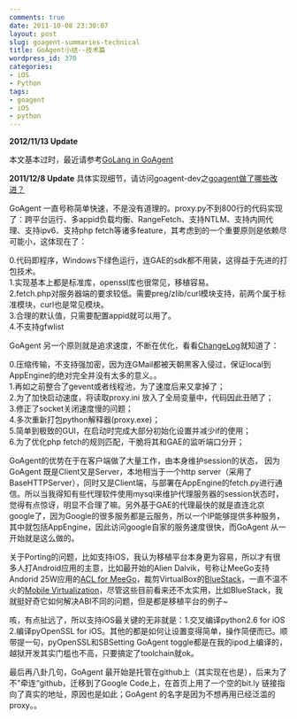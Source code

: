 ```yaml
---
comments: true
date: 2011-10-08 23:30:07
layout: post
slug: goagent-summaries-technical
title: GoAgent小结--技术篇
wordpress_id: 370
categories:
- iOS
- Python
tags:
- goagent
- iOS
- python
---
```


**2012/11/13 Update**

本文基本过时，最近请参考[GoLang in GoAgent](http://www.slideshare.net/phuslu/golang-in-goagent)

**2011/12/8 Update**
具体实现细节，请访问goagent-dev之[goagent做了哪些改进？](https://groups.google.com/forum/#!topic/goagent-dev/QLrWFUkdT_0)


GoAgent 一直号称简单快速，不是没有道理的。proxy.py不到800行的代码实现了：跨平台运行、多appid负载均衡、RangeFetch、支持NTLM、支持内网代理、支持ipv6、支持php fetch等诸多feature，其考虑到的一个重要原则是依赖尽可能小，这体现在了：


> 
0.代码即程序，Windows下绿色运行，连GAE的sdk都不用装，这得益于先进的打包技术。  
1.实现基本上都是标准库，openssl库也很常见，移植容易。  
2.fetch.php对服务器端的要求较低。需要preg/zlib/curl模块支持，前两个属于标准模块，curl也是常见模块。  
3.合理的默认值，只需要配置appid就可以用了。  
4.不支持gfwlist  



GoAgent 另一个原则就是追求速度，不断在优化，看看[ChangeLog](https://code.google.com/p/goagent/wiki/ChangeLog)就知道了：


> 
0.压缩传输，不支持强加密，因为连GMail都被天朝黑客入侵过，保证local到AppEngine的绝对完全并没有太多的意义。。  
1.再如之前整合了gevent或者线程池，为了速度后来又拿掉了；  
2.为了加快启动速度，将读取proxy.ini 放入了全局变量中，代码因此丑陋了；  
3.修正了socket关闭速度慢的问题；  
4.多次重新打包python解释器(proxy.exe)；  
5.简单到极致的GUI，在启动时完成大部分初始化设置并减少if的使用；  
6.为了优化php fetch的规则匹配，干脆将其和GAE的监听端口分开；  



GoAgent的优势在于在客户端做了大量工作，由本身维护session的状态， 因为GoAgent 既是Client又是Server，本地相当于一个http server（采用了BaseHTTPServer），同时又是Client端，与部署在AppEngine的fetch.py进行通信。所以当我得知有些代理软件使用mysql来维护代理服务器的session状态时，觉得有点惊讶，明显不合理了嘛。另外基于GAE的代理最快的就是直连北京google了，因为Google的很多服务都是云服务，所以一个IP能够提供多种服务，其中就包括AppEngine，因此访问google自家的服务速度很快，而GoAgent 从一开始就是这么做的。

关于Porting的问题，比如支持iOS，我认为移植平台本身更为容易，所以才有很多人打Android应用的主意，比如最开始的Alien Dalvik，号称让MeeGo支持Andorid 25W应用的[ACL for MeeGo](http://tech.weiphone.com/2011-09-23/translator_fail_241650.shtml)，裁剪VirtualBox的[BlueStack](http://www.bluestack.com)，一直不温不火的[Mobile Virtualization](http://www.google.com/search?q=mobile+virtualization)，尽管这些目前看来还不太实用，比如BlueStack，我就挺好奇它如何解决ABI不同的问题，但是都是移植平台的例子~

咳，有点扯远了，所以支持iOS最关键的无非就是：1.交叉编译python2.6 for iOS 2.编译pyOpenSSL for iOS。其他的都是如何让设置变得简单，操作简便而已。顺带提一句，pyOpenSSL和SBSetting GoAgent toggle都是在我的ipod上编译的，越狱开发其实门槛也不高，只要搞定了toolchain就ok。

最后再八卦几句，GoAgent 最开始是托管在github上（其实现在也是），后来为了不"牵连“github，迁移到了Google Code上，在首页上用了一个空的bit.ly 链接指向了真实的地址，原因也是如此；GoAgent 的名字是因为不想再用已经泛滥的proxy。。
